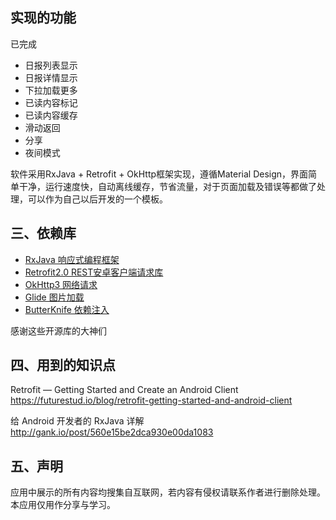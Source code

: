 

## 实现的功能
已完成
* 日报列表显示
* 日报详情显示
* 下拉加载更多
* 已读内容标记
* 已读内容缓存
* 滑动返回
* 分享
* 夜间模式


软件采用RxJava + Retrofit + OkHttp框架实现，遵循Material Design，界面简单干净，运行速度快，自动离线缓存，节省流量，对于页面加载及错误等都做了处理，可以作为自己以后开发的一个模板。

## 三、依赖库
* [RxJava 响应式编程框架](https://github.com/ReactiveX/RxJava)
* [Retrofit2.0 REST安卓客户端请求库](https://github.com/square/retrofit)
* [OkHttp3 网络请求](https://github.com/square/okhttp)
* [Glide 图片加载](https://github.com/bumptech/glide)
* [ButterKnife 依赖注入](https://github.com/JakeWharton/butterknife) 

感谢这些开源库的大神们
## 四、用到的知识点
Retrofit — Getting Started and Create an Android Client
<br>https://futurestud.io/blog/retrofit-getting-started-and-android-client</br>

给 Android 开发者的 RxJava 详解
<br>http://gank.io/post/560e15be2dca930e00da1083</br>

## 五、声明
应用中展示的所有内容均搜集自互联网，若内容有侵权请联系作者进行删除处理。本应用仅用作分享与学习。


